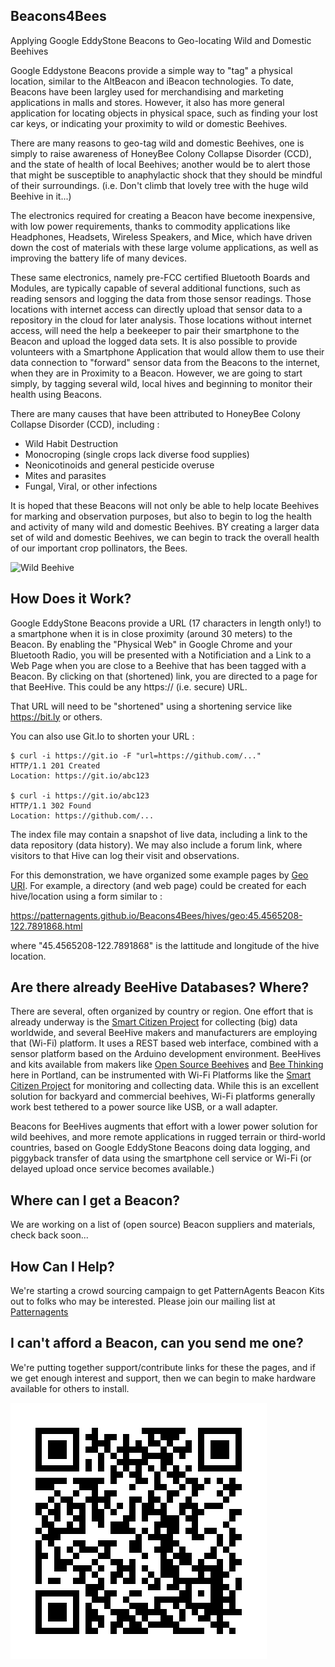 ## Beacons4Bees ##

Applying Google EddyStone Beacons to Geo-locating  Wild and Domestic Beehives

Google Eddystone Beacons provide a simple way to "tag" a physical location,
similar to the AltBeacon and iBeacon technologies. To date, Beacons have
been largley used for merchandising and marketing applications in malls and stores.
However, it also has more general application for locating objects in physical space,
such as finding your lost car keys, or indicating your proximity to wild or domestic Beehives.

There are many reasons to geo-tag wild and domestic Beehives, 
one is simply to raise awareness of HoneyBee Colony Collapse Disorder (CCD),
and the state of health of local Beehives; another would be to alert 
those that might be susceptible to anaphylactic shock that they should be 
mindful of their surroundings. (i.e. Don't climb that lovely tree with the huge wild Beehive in it...)

The electronics required for creating a Beacon have become inexpensive, with low power requirements,
thanks to commodity applications like Headphones, Headsets, Wireless Speakers, and Mice,
which have driven down the cost of materials with these large volume applications,
as well as improving the battery life of many devices.

These same electronics, namely pre-FCC certified Bluetooth Boards and Modules, 
are typically capable of several additional functions, such as reading sensors 
and logging the data from those sensor readings. Those locations with internet access 
can directly upload that sensor data to a repository in the cloud for later analysis.
Those locations without internet access, will need the help a beekeeper to pair their smartphone
to the Beacon and upload the logged data sets. It is also possible to provide volunteers with
a Smartphone Application that would allow them to use their data connection to "forward" sensor
data from the Beacons to the internet, when they are in Proximity to a Beacon. 
However, we are going to start simply, by tagging several wild, local hives 
and beginning to monitor their health using Beacons.

There are many causes that have been attributed to 
HoneyBee Colony Collapse Disorder (CCD),  including :
- Wild Habit Destruction
- Monocroping (single crops lack diverse food supplies)
- Neonicotinoids and general pesticide overuse
- Mites and parasites
- Fungal, Viral, or other infections

It is hoped that these Beacons will not only be able to help locate Beehives for marking
and observation purposes, but also to begin to log the health and activity of many 
wild and domestic Beehives. BY creating a larger data set of wild and domestic Beehives,
we can begin to track the overall health of our important crop pollinators, the Bees.

![Wild Beehive](https://patternagents.github.io/Beacons4Bees/hives/geo:45.4565208-122.7891868.png)

## How Does it Work? ##

Google EddyStone Beacons provide a URL (17 characters in length only!) to a smartphone when it
is in close proximity (around 30 meters) to the Beacon. By enabling the "Physical Web" in Google Chrome
and your Bluetooth Radio, you will be presented with a Notificiation and a Link to a Web Page when you
are close to a Beehive that has been tagged with a Beacon. By clicking on that (shortened) link,
you are directed to a page for that BeeHive. This could be any https:// (i.e. secure) URL.

That URL will need to be "shortened" using a shortening service like https://bit.ly or others.

You can also use Git.Io to shorten your URL :

```
$ curl -i https://git.io -F "url=https://github.com/..."
HTTP/1.1 201 Created
Location: https://git.io/abc123

$ curl -i https://git.io/abc123
HTTP/1.1 302 Found
Location: https://github.com/...
```

The index file may contain a snapshot of live data, including a link to the data repository (data history).
We may also include a forum link, where visitors to that Hive can log their visit and observations.

For this demonstration, we have organized some example pages by [Geo URI](https://en.wikipedia.org/wiki/Geo_URI_scheme).
For example, a directory (and web page) could be created for each hive/location using a form similar to :

  https://patternagents.github.io/Beacons4Bees/hives/geo:45.4565208-122.7891868.html

where "45.4565208-122.7891868" is the lattitude and longitude of the hive location.

## Are there already BeeHive Databases? Where? ##
There are several, often organized by country or region.
One effort that is already underway is the [Smart Citizen Project](https://smartcitizen.me/) 
for collecting (big) data worldwide, and several BeeHive makers and manufacturers are employing that (Wi-Fi) platform.
It uses a REST based web interface, combined with a sensor platform based on the Arduino development environment.
BeeHives and kits available from makers like [Open Source Beehives](http://opensourcebeehives.net/) 
and [Bee Thinking](http://www.beethinking.com/) here in Portland, can be instrumented with Wi-Fi Platforms like
the [Smart Citizen Project](https://smartcitizen.me/) for monitoring and collecting data.
While this is an excellent solution for backyard and commercial beehives, Wi-Fi platforms 
generally work best tethered to a power source like USB, or a wall adapter. 

Beacons for BeeHives augments that effort with a lower power solution for wild beehives, and more remote
applications in rugged terrain or third-world countries, based on Google EddyStone Beacons doing data logging,
and piggyback transfer of data using the smartphone cell service or Wi-Fi (or delayed upload once service becomes available.)

## Where can I get a Beacon? ##
We are working on a list of (open source) Beacon suppliers and materials, check back soon...

## How Can I Help? ##
We're starting a crowd sourcing campaign to get PatternAgents Beacon Kits out to folks who may be interested.
Please join our mailing list at [Patternagents](https://patternagents.github.io)


## I can't afford a Beacon, can you send me one? ##
We're putting together support/contribute links for these the pages, 
and if we get enough interest and support,
then we can begin to make hardware available for others to install.

[![](https://github.com/PatternAgents/Beacons4Bees/blob/master/images/beacons_for_bees.jpg "Beacons for Bees")](https://www.meetup.com/Digital-Design-Workshop/events/233724699/)

## ##


